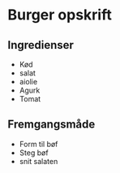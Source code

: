 # Burger opskrift

## Ingredienser
- Kød
- salat
- aiolie 
- Agurk 
- Tomat 

## Fremgangsmåde
- Form til bøf
- Steg bøf
- snit salaten 
